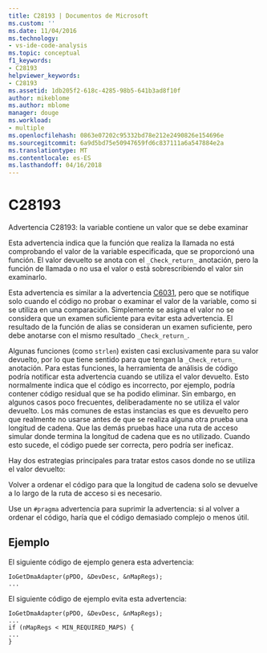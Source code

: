 ```yaml
---
title: C28193 | Documentos de Microsoft
ms.custom: ''
ms.date: 11/04/2016
ms.technology:
- vs-ide-code-analysis
ms.topic: conceptual
f1_keywords:
- C28193
helpviewer_keywords:
- C28193
ms.assetid: 1db205f2-618c-4285-98b5-641b3ad8f10f
author: mikeblome
ms.author: mblome
manager: douge
ms.workload:
- multiple
ms.openlocfilehash: 0863e07202c95332bd78e212e2490826e154696e
ms.sourcegitcommit: 6a9d5bd75e50947659fd6c837111a6a547884e2a
ms.translationtype: MT
ms.contentlocale: es-ES
ms.lasthandoff: 04/16/2018
---
```

# <a name="c28193"></a>C28193
Advertencia C28193: la variable contiene un valor que se debe examinar  
  
 Esta advertencia indica que la función que realiza la llamada no está comprobando el valor de la variable especificada, que se proporcionó una función. El valor devuelto se anota con el `_Check_return_` anotación, pero la función de llamada o no usa el valor o está sobrescribiendo el valor sin examinarlo.  
  
 Esta advertencia es similar a la advertencia [C6031](../code-quality/c6031.md), pero que se notifique solo cuando el código no probar o examinar el valor de la variable, como si se utiliza en una comparación. Simplemente se asigna el valor no se considera que un examen suficiente para evitar esta advertencia. El resultado de la función de alias se consideran un examen suficiente, pero debe anotarse con el mismo resultado `_Check_return_`.  
  
 Algunas funciones (como `strlen`) existen casi exclusivamente para su valor devuelto, por lo que tiene sentido para que tengan la `_Check_return_` anotación. Para estas funciones, la herramienta de análisis de código podría notificar esta advertencia cuando se utiliza el valor devuelto. Esto normalmente indica que el código es incorrecto, por ejemplo, podría contener código residual que se ha podido eliminar. Sin embargo, en algunos casos poco frecuentes, deliberadamente no se utiliza el valor devuelto. Los más comunes de estas instancias es que es devuelto pero que realmente no usarse antes de que se realiza alguna otra prueba una longitud de cadena. Que las demás pruebas hace una ruta de acceso simular donde termina la longitud de cadena que es no utilizado. Cuando esto sucede, el código puede ser correcta, pero podría ser ineficaz.  
  
 Hay dos estrategias principales para tratar estos casos donde no se utiliza el valor devuelto:  
  
 Volver a ordenar el código para que la longitud de cadena solo se devuelve a lo largo de la ruta de acceso si es necesario.  
  
 Use un `#pragma` advertencia para suprimir la advertencia: si al volver a ordenar el código, haría que el código demasiado complejo o menos útil.  
  
## <a name="example"></a>Ejemplo  
 El siguiente código de ejemplo genera esta advertencia:  
  
```  
IoGetDmaAdapter(pPDO, &DevDesc, &nMapRegs);  
...  
```  
  
 El siguiente código de ejemplo evita esta advertencia:  
  
```  
IoGetDmaAdapter(pPDO, &DevDesc, &nMapRegs);  
...  
if (nMapRegs < MIN_REQUIRED_MAPS) {  
...  
}  
```